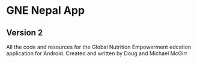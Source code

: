 GNE Nepal App
=============
 
Version 2
---------

All the code and resources for the Global Nutrition Empowerment edcation application for Android.
Created and written by Doug and Michael McGirr

